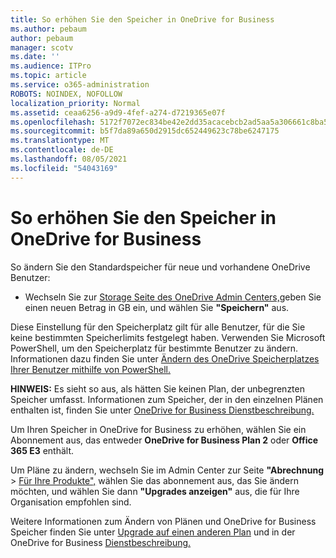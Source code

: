 ```yaml
---
title: So erhöhen Sie den Speicher in OneDrive for Business
ms.author: pebaum
author: pebaum
manager: scotv
ms.date: ''
ms.audience: ITPro
ms.topic: article
ms.service: o365-administration
ROBOTS: NOINDEX, NOFOLLOW
localization_priority: Normal
ms.assetid: ceaa6256-a9d9-4fef-a274-d7219365e07f
ms.openlocfilehash: 5172f7072ec834be42e2dd35acacebcb2ad5aa5a306661c8ba5ff6ed888f63f1
ms.sourcegitcommit: b5f7da89a650d2915dc652449623c78be6247175
ms.translationtype: MT
ms.contentlocale: de-DE
ms.lasthandoff: 08/05/2021
ms.locfileid: "54043169"
---
```

# <a name="how-to-increase-storage-in-onedrive-for-business"></a>So erhöhen Sie den Speicher in OneDrive for Business

So ändern Sie den Standardspeicher für neue und vorhandene OneDrive Benutzer:
  
- Wechseln Sie zur [Storage Seite des OneDrive Admin Centers,](https://admin.onedrive.com/?v=StorageSettings)geben Sie einen neuen Betrag in GB ein, und wählen Sie **"Speichern"** aus.

Diese Einstellung für den Speicherplatz gilt für alle Benutzer, für die Sie keine bestimmten Speicherlimits festgelegt haben. Verwenden Sie Microsoft PowerShell, um den Speicherplatz für bestimmte Benutzer zu ändern. Informationen dazu finden Sie unter [Ändern des OneDrive Speicherplatzes Ihrer Benutzer mithilfe von PowerShell.](https://docs.microsoft.com/onedrive/change-user-storage)

**HINWEIS:** Es sieht so aus, als hätten Sie keinen Plan, der unbegrenzten Speicher umfasst. Informationen zum Speicher, der in den einzelnen Plänen enthalten ist, finden Sie unter [OneDrive for Business Dienstbeschreibung.](https://docs.microsoft.com/office365/servicedescriptions/onedrive-for-business-service-description)
  
Um Ihren Speicher in OneDrive for Business zu erhöhen, wählen Sie ein Abonnement aus, das entweder **OneDrive for Business Plan 2** oder **Office 365 E3** enthält.
  
Um Pläne zu ändern, wechseln Sie im Admin Center zur Seite **"Abrechnung** \> [Für Ihre Produkte",](https://go.microsoft.com/fwlink/p/?linkid=842054) wählen Sie das abonnement aus, das Sie ändern möchten, und wählen Sie dann **"Upgrades anzeigen"** aus, die für Ihre Organisation empfohlen sind.
  
Weitere Informationen zum Ändern von Plänen und OneDrive for Business Speicher finden Sie unter [Upgrade auf einen anderen Plan](https://docs.microsoft.com/microsoft-365/commerce/subscriptions/upgrade-to-different-plan) und in der OneDrive for Business [Dienstbeschreibung.](https://docs.microsoft.com/office365/servicedescriptions/onedrive-for-business-service-description)